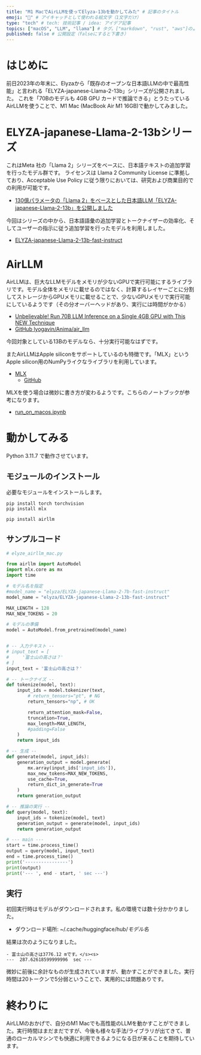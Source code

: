 ```yaml
---
title: "M1 MacでAirLLMを使ってElyza-13bを動かしてみた" # 記事のタイトル
emoji: "🦙" # アイキャッチとして使われる絵文字（1文字だけ）
type: "tech" # tech: 技術記事 / idea: アイデア記事
topics: ["macOS", "LLM", "llama"] # タグ。["markdown", "rust", "aws"]のように指定する
published: false # 公開設定（falseにすると下書き）
---
```


# はじめに

前日2023年の年末に、Elyzaから「既存のオープンな日本語LLMの中で最高性能」と言われる「ELYZA-japanese-Llama-2-13b」シリーズが公開されました。
これを「70Bのモデルも 4GB GPU カードで推論できる」とうたっているAirLLMを使うことで、M1 Mac (MacBook Air M1 16GB)で動かしてみました。

# ELYZA-japanese-Llama-2-13bシリーズ

これはMeta 社の「Llama 2」シリーズをベースに、日本語テキストの追加学習を行ったモデル群です。
ライセンスは Llama 2 Community License に準拠しており、Acceptable Use Policy に従う限りにおいては、研究および商業目的での利用が可能です。

- [130億パラメータの「Llama 2」をベースとした日本語LLM「ELYZA-japanese-Llama-2-13b」を公開しました](https://note.com/elyza/n/n5d42686b60b7)

今回はシリーズの中から、日本語語彙の追加学習とトークナイザーの効率化、そしてユーザーの指示に従う追加学習を行ったモデルを利用しました。

- [ELYZA-japanese-Llama-2-13b-fast-instruct](https://huggingface.co/elyza/ELYZA-japanese-Llama-2-13b-fast-instruct)

# AirLLM

AirLLMは、巨大なLLMモデルをメモリが少ないGPUで実行可能にするライブラリです。モデル全体をメモリに載せるのではなく、計算するレイヤーごとに分割してストレージからGPUメモリに載せることで、少ないGPUメモリで実行可能にしているようです（その分オーバーヘッドがあり、実行には時間がかかる）

- [Unbelievable! Run 70B LLM Inference on a Single 4GB GPU with This NEW Technique](https://ai.gopubby.com/unbelievable-run-70b-llm-inference-on-a-single-4gb-gpu-with-this-new-technique-93e2057c7eeb)
- [GitHub lyogavin/Anima/air_llm](https://github.com/lyogavin/Anima/tree/main/air_llm)

今回対象としている13Bのモデルなら、十分実行可能なはずです。

またAirLLMはApple siliconをサポートしているのも特徴です。「MLX」というApple silicon用のNumPyライクなライブラリを利用しています。

- [MLX](https://ml-explore.github.io/mlx/build/html/index.html)
  - [GitHub](https://github.com/ml-explore/mlx)

MLXを使う場合は微妙に書き方が変わるようです。こちらのノートブックが参考になります。

- [run_on_macos.ipynb](https://github.com/lyogavin/Anima/blob/main/air_llm/examples/run_on_macos.ipynb)

# 動かしてみる

Python 3.11.7 で動作させています。

## モジュールのインストール

必要なモジュールをインストールします。

```
pip install torch torchvision
pip install mlx

pip install airllm
```

## サンプルコード

```py
# elyze_airllm_mac.py

from airllm import AutoModel
import mlx.core as mx
import time

# モデル名を指定
#model_name = "elyza/ELYZA-japanese-Llama-2-7b-fast-instruct"
model_name = "elyza/ELYZA-japanese-Llama-2-13b-fast-instruct"

MAX_LENGTH = 128
MAX_NEW_TOKENS = 20

# モデルの準備
model = AutoModel.from_pretrained(model_name)


# -- 入力テキスト --
# input_text = [
#     '富士山の高さは？'
# ]
input_text = '富士山の高さは？'

# -- トークナイズ --
def tokenize(model, text):
    input_ids = model.tokenizer(text,
        # return_tensors="pt", # NG
        return_tensors="np", # OK

        return_attention_mask=False,
        truncation=True,
        max_length=MAX_LENGTH,
        #padding=False
    )
    return input_ids

# -- 生成 --
def generate(model, input_ids):
    generation_output = model.generate(
        mx.array(input_ids['input_ids']),
        max_new_tokens=MAX_NEW_TOKENS,
        use_cache=True,
        return_dict_in_generate=True
    )
    return generation_output

# -- 推論の実行 --
def query(model, text):
    input_ids = tokenize(model, text)
    generation_output = generate(model, input_ids)
    return generation_output

# --- main ---
start = time.process_time()
output = query(model, input_text)
end = time.process_time()
print('----------------')
print(output)
print('--- ', end - start, ' sec ---')

```

## 実行

初回実行時はモデルがダウンロードされます。私の環境では数十分かかりました。

- ダウンロード場所: ~/.cache/huggingface/hub/_モデル名_

結果は次のようになりました。

```
- 富士山の高さは3776.12 mです。</s><s>
---  287.62618599999996  sec ---
```

微妙に前後に余計なものが生成されていますが、動かすことができました。実行時間は20トークンで5分弱ということで、実用的には問題ありです。

#  終わりに

AirLLMのおかげで、自分のM1 Macでも高性能のLLMを動かすことができました。実行時間はまだまだですが、今後も様々な手法/ライブラリが出てきて、普通のローカルマシンでも快適に利用できるようになる日が来ることを期待しています。
